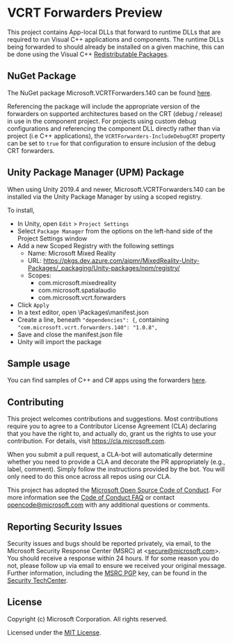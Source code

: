 # VCRT Forwarders Preview

This project contains App-local DLLs that forward to runtime DLLs that are required to run Visual C++ applications and components. The runtime DLLs being forwarded to should already be installed on a given machine, this can be done using the Visual C++ [Redistributable Packages](https://support.microsoft.com/en-us/help/2977003/the-latest-supported-visual-c-downloads).

## NuGet Package

The NuGet package Microsoft.VCRTForwarders.140 can be found [here](https://aka.ms/vcrtfwdnuget).

Referencing the package will include the appropriate version of the forwarders on supported architectures based
on the CRT (debug / release) in use in the component project. For projects using custom debug configurations and referencing the component DLL
directly rather than via project (i.e C++ applications), the `VCRTForwarders-IncludeDebugCRT` property can be set to `true`
for that configuration to ensure inclusion of the debug CRT forwarders.

## Unity Package Manager (UPM) Package

When using Unity 2019.4 and newer, Microsoft.VCRTForwarders.140 can be installed via the Unity Package Manager by using a scoped registry.

To install,

- In Unity, open `Edit` > `Project Settings`
- Select `Package Manager` from the options on the left-hand side of the Project Settings window
- Add a new Scoped Registry with the following settings
  - Name: Microsoft Mixed Reality
  - URL: https://pkgs.dev.azure.com/aipmr/MixedReality-Unity-Packages/_packaging/Unity-packages/npm/registry/
  - Scopes:
    - com.microsoft.mixedreality
    - com.microsoft.spatialaudio
    - com.microsoft.vcrt.forwarders
- Click `Apply`
- In a text editor, open <project root>\Packages\manifest.json
- Create a line, beneath `"dependencies": {`, containing `"com.microsoft.vcrt.forwarders.140": "1.0.8",`
- Save and close the manifest.json file
- Unity will import the package

## Sample usage

You can find samples of C++ and C# apps using the forwarders [here](https://aka.ms/regfreewinrtsample).

## Contributing

This project welcomes contributions and suggestions.  Most contributions require you to agree to a
Contributor License Agreement (CLA) declaring that you have the right to, and actually do, grant us
the rights to use your contribution. For details, visit https://cla.microsoft.com.

When you submit a pull request, a CLA-bot will automatically determine whether you need to provide
a CLA and decorate the PR appropriately (e.g., label, comment). Simply follow the instructions
provided by the bot. You will only need to do this once across all repos using our CLA.

This project has adopted the [Microsoft Open Source Code of Conduct](https://opensource.microsoft.com/codeofconduct/).
For more information see the [Code of Conduct FAQ](https://opensource.microsoft.com/codeofconduct/faq/) or
contact [opencode@microsoft.com](mailto:opencode@microsoft.com) with any additional questions or comments.

## Reporting Security Issues
Security issues and bugs should be reported privately, via email, to the
Microsoft Security Response Center (MSRC) at <[secure@microsoft.com](mailto:secure@microsoft.com)>.
You should receive a response within 24 hours. If for some reason you do not, please follow up via
email to ensure we received your original message. Further information, including the
[MSRC PGP](https://technet.microsoft.com/en-us/security/dn606155) key, can be found in the
[Security TechCenter](https://technet.microsoft.com/en-us/security/default).

## License
Copyright (c) Microsoft Corporation. All rights reserved.

Licensed under the [MIT License](./LICENSE).

